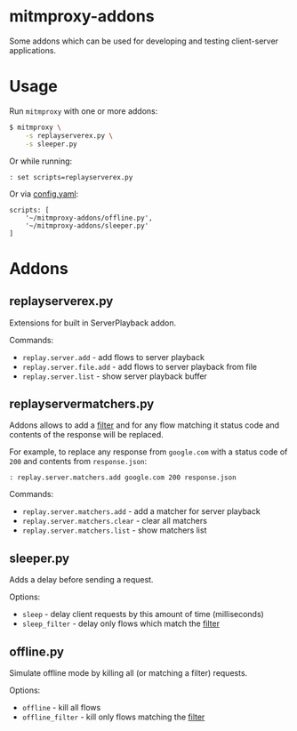 # mitmproxy-addons

Some addons which can be used for developing and testing client-server applications.

# Usage

Run `mitmproxy` with one or more addons:

```sh
$ mitmproxy \
    -s replayserverex.py \
    -s sleeper.py
```

Or while running:

```
: set scripts=replayserverex.py
```

Or via [config.yaml](https://docs.mitmproxy.org/stable/concepts-options/):

```
scripts: [
    '~/mitmproxy-addons/offline.py',
    '~/mitmproxy-addons/sleeper.py'
]
```

# Addons

## replayserverex.py

Extensions for built in ServerPlayback addon.

Commands:

* `replay.server.add` - add flows to server playback
* `replay.server.file.add` - add flows to server playback from file
* `replay.server.list` - show server playback buffer

## replayservermatchers.py

Addons allows to add a [filter](https://docs.mitmproxy.org/stable/concepts-filters/) and for any flow matching it status code and contents of the response will be replaced.

For example, to replace any response from `google.com` with a status code of `200` and contents from `response.json`:

```
: replay.server.matchers.add google.com 200 response.json
```

Commands:

* `replay.server.matchers.add` - add a matcher for server playback
* `replay.server.matchers.clear` - clear all matchers
* `replay.server.matchers.list` - show matchers list

## sleeper.py

Adds a delay before sending a request.

Options:

* `sleep` - delay client requests by this amount of time (milliseconds)
* `sleep_filter` - delay only flows which match the [filter](https://docs.mitmproxy.org/stable/concepts-filters/)

## offline.py

Simulate offline mode by killing all (or matching a filter) requests.

Options:

* `offline` - kill all flows
* `offline_filter` - kill only flows matching the [filter](https://docs.mitmproxy.org/stable/concepts-filters/)
